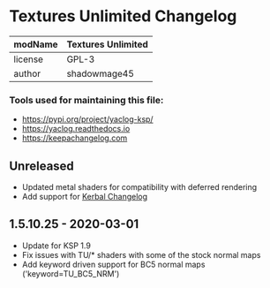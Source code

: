 # Textures Unlimited Changelog

| modName | Textures Unlimited                   |
| ------- | ------------------------------------ |
| license | GPL-3                                |
| author  | shadowmage45                         |

### Tools used for maintaining this file:

* https://pypi.org/project/yaclog-ksp/
* https://yaclog.readthedocs.io
* https://keepachangelog.com

## Unreleased

* Updated metal shaders for compatibility with deferred rendering
* Add support for [Kerbal Changelog](https://forum.kerbalspaceprogram.com/topic/200702-19%E2%80%93112-kerbal-changelog-v142-adopted/)

## 1.5.10.25 - 2020-03-01

* Update for KSP 1.9
* Fix issues with TU/* shaders with some of the stock normal maps
* Add keyword driven support for BC5 normal maps ('keyword=TU_BC5_NRM')

